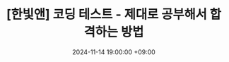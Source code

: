 ---
title: "[한빛앤] 코딩 테스트 - 제대로 공부해서 합격하는 방법"
date: 2024-11-14 19:00:00 +09:00
location: "한빛빌딩 리더스홀<br/>(서울 서대문구 연희로2길 62, B동 1층)"
origin: "https://festa.io/events/6031"
img: "https://cf.festa.io/img/2024-10-8/3cd16245-2a2c-4f13-9841-c48e50589ed9.jpg"
deadline: 2024-11-13 18:00:00 
link: "https://festa.io/events/6031"
tags:
  - 코딩 테스트
---